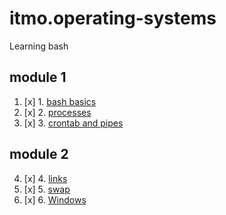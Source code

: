 # itmo.operating-systems
Learning bash
## module 1
1. [x] 1. [bash basics](https://github.com/mrskycriper/itmo.operating-systems/tree/master/Lab01)
2. [x] 2. [processes](https://github.com/mrskycriper/itmo.operating-systems/tree/master/Lab02)
3. [x] 3. [crontab and pipes](https://github.com/mrskycriper/itmo.operating-systems/tree/master/Lab03)
## module 2
4. [x] 4. [links](https://github.com/mrskycriper/itmo.operating-systems/tree/master/Lab04)
5. [x] 5. [swap](https://github.com/mrskycriper/itmo.operating-systems/tree/master/Lab05)
6. [x] 6. [Windows](https://github.com/mrskycriper/itmo.operating-systems/tree/master/Lab06)
